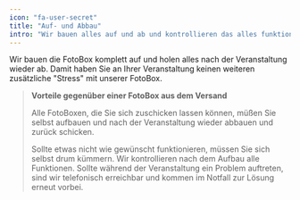 ```yaml
---
icon: "fa-user-secret"
title: "Auf- und Abbau"
intro: "Wir bauen alles auf und ab und kontrollieren das alles funktioniert. Völlig Streßfrei für Sie."
---
```

Wir bauen die FotoBox komplett auf und holen alles nach der Veranstaltung wieder ab. Damit haben Sie an Ihrer Veranstaltung keinen weiteren zusätzliche "Stress" mit unserer FotoBox.

> **Vorteile gegenüber einer FotoBox aus dem Versand**
>
> Alle FotoBoxen, die Sie sich zuschicken lassen können, müßen Sie selbst aufbauen und nach der Veranstaltung wieder abbauen und zurück schicken.
> 
> Sollte etwas nicht wie gewünscht funktionieren, müssen Sie sich selbst drum kümmern. Wir kontrollieren nach dem Aufbau alle Funktionen. Sollte während der Veranstaltung ein Problem auftreten, sind wir telefonisch erreichbar und kommen im Notfall zur Lösung erneut vorbei.